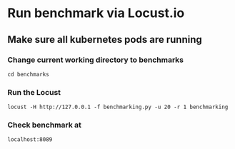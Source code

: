 # Run benchmark via Locust.io

## Make sure all kubernetes pods are running

### Change current working directory to benchmarks 
```
cd benchmarks
```

### Run the Locust
```
locust -H http://127.0.0.1 -f benchmarking.py -u 20 -r 1 benchmarking
```

### Check benchmark at
```
localhost:8089
```


